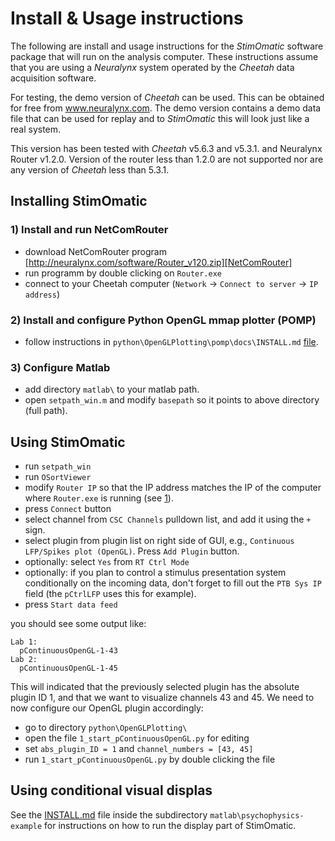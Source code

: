 # Install & Usage instructions #

The following are install and usage instructions for the *StimOmatic* software package that will run on the analysis computer. These instructions assume that you are using a *Neuralynx* system operated by the *Cheetah* data acquisition software.

For testing, the demo version of *Cheetah* can be used. This can be obtained for free from www.neuralynx.com. The demo version contains a demo data file that can be used for replay and to *StimOmatic* this will look just like a real system.

This version has been tested with *Cheetah* v5.6.3 and v5.3.1. and Neuralynx Router v1.2.0. Version of the router less than 1.2.0 are not supported nor are any version of *Cheetah* less than 5.3.1.

## Installing StimOmatic ##
### 1) Install and run NetComRouter ###

- download NetComRouter program [http://neuralynx.com/software/Router_v120.zip][NetComRouter] 
- run programm by double clicking on `Router.exe`
- connect to your Cheetah computer (`Network` -> `Connect to server` -> `IP address`)

### 2) Install and configure Python OpenGL mmap plotter (POMP) ###

- follow instructions in `python\OpenGLPlotting\pomp\docs\INSTALL.md` [file](python/OpenGLPlotting/pomp/docs/INSTALL.md).

### 3) Configure Matlab ###

- add directory  `matlab\` to your matlab path.
- open `setpath_win.m` and modify `basepath` so it points to above directory (full path).


## Using StimOmatic ##
 
- run `setpath_win`
- run `OSortViewer`
- modify `Router IP` so that the IP address matches the IP of the computer where `Router.exe` is running (see [1](#1-install-and-run-netcomrouter)).
- press `Connect` button
- select channel from `CSC Channels` pulldown list, and add it using the `+` sign. 
- select plugin from plugin list on right side of GUI, e.g., `Continuous LFP/Spikes plot (OpenGL)`. Press `Add Plugin` button.
- optionally: select `Yes` from `RT Ctrl Mode`
- optionally: if you plan to control a stimulus presentation system conditionally on the incoming data,
  don't forget to fill out the `PTB Sys IP` field (the `pCtrlLFP` uses this for example).
- press `Start data feed` 

you should see some output like:

    Lab 1: 
      pContinuousOpenGL-1-43
    Lab 2: 
      pContinuousOpenGL-1-45
  
This will indicated that the previously selected plugin has the absolute plugin ID 1, and that we want to visualize channels 43 and 45. We need to now configure our OpenGL plugin accordingly: 

- go to directory `python\OpenGLPlotting\`
- open the file `1_start_pContinuousOpenGL.py` for editing
- set `abs_plugin_ID = 1` and `channel_numbers = [43, 45]`
- run `1_start_pContinuousOpenGL.py` by double clicking the file


## Using conditional visual displas ##

See the [INSTALL.md](matlab/psychophysics-example/INSTALL.md) file inside the subdirectory `matlab\psychophysics-example` for instructions on how to run the display part of StimOmatic.

[NetComRouter]: http://neuralynx.com/software/Router_v120.zip


